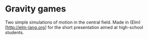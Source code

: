 # Gravity games

Two simple simulations of motion in the central field.
Made in (Elm)[http://elm-lang.org]
for the short presentation aimed at high-school students.
